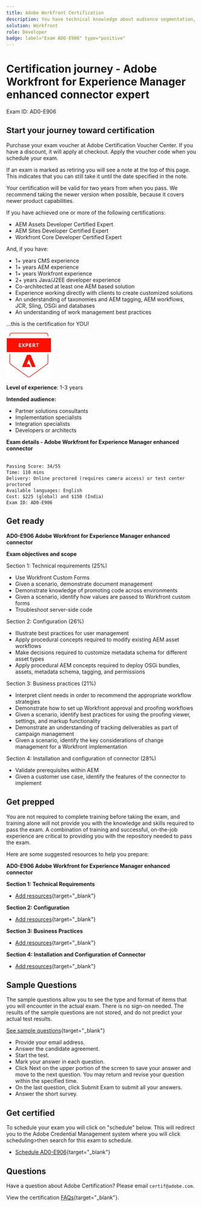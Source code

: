 ```yaml
---
title: Adobe Workfront Certification
description: You have technical knowledge about audience segmentation, destination exports, and activation on real time basis for unified profiles that adhere to data and privacy regulations, customer data platforms (CDP) and knowledge of Adobe Experience Platform.
solution: Workfront
role: Developer
badge: label="Exam ADO-E906" type="positive"
---
```

# Certification journey - Adobe Workfront for Experience Manager enhanced connector expert

Exam ID: AD0-E906
    
## Start your journey toward certification

Purchase your exam voucher at Adobe Certification Voucher Center. If you have a discount, it will apply at checkout. Apply the voucher code when you schedule your exam.

If an exam is marked as retiring you will see a note at the top of this page. This indicates that you can still take it until the date specified in the note. 

Your certification will be valid for two years from when you pass. We recommend taking the newer version when possible, because it covers newer product capabilities.

If you have achieved one or more of the following certifications: 

* AEM Assets Developer Certified Expert
* AEM Sites Developer Certified Expert
* Workfront Core Developer Certified Expert

And, if you have:

* 1+ years CMS experience
* 1+ years AEM experience
* 1+ years Workfront experience
* 2+ years Java/J2EE developer experience
* Co-architected at least one AEM based solution
* Experience working directly with clients to create customized solutions
* An understanding of taxonomies and AEM tagging, AEM workflows, JCR, Sling, OSGi and databases
* An understanding of work management best practices

...this is the certification for YOU!

![Certification Expert Badge](/help/certifications/assets/expert-badge-small.png)

**Level of experience**: 1-3 years

**Intended audience:** 

* Partner solutions consultants
* Implementation specialists
* Integration specialists
* Developers or architects

**Exam details - Adobe Workfront for Experience Manager enhanced connector**
  
```

Passing Score: 34/55
Time: 110 mins
Delivery: Online proctored (requires camera access) or test center proctored
Available languages: English
Cost: $225 (global) and $150 (India)
Exam ID: AD0-E906

```

## Get ready

**AD0-E906 Adobe Workfront for Experience Manager enhanced connector**

**Exam objectives and scope**

Section 1: Technical requirements (25%)

* Use Workfront Custom Forms
* Given a scenario, demonstrate document management
* Demonstrate knowledge of promoting code across environments
* Given a scenario, identify how values are passed to Workfront custom forms
* Troubleshoot server-side code

Section 2: Configuration (26%)

* Illustrate best practices for user management
* Apply procedural concepts required to modify existing AEM asset workflows
* Make decisions required to customize metadata schema for different asset types
* Apply procedural AEM concepts required to deploy OSGi bundles, assets, metadata schema, tagging, and permissions

Section 3: Business practices (21%)

* Interpret client needs in order to recommend the appropriate workflow strategies
* Demonstrate how to set up Workfront approval and proofing workflows
* Given a scenario, identify best practices for using the proofing viewer, settings, and markup functionality
* Demonstrate an understanding of tracking deliverables as part of campaign management
* Given a scenario, identify the key considerations of change management for a Workfront implementation

Section 4: Installation and configuration of connector (28%)

* Validate prerequisites within AEM
* Given a customer use case, identify the features of the connector to implement

## Get prepped

You are not required to complete training before taking the exam, and training alone will not provide you with the knowledge and skills required to pass the exam. A combination of training and successful, on-the-job experience are critical to providing you with the repository needed to pass the exam.

Here are some suggested resources to help you prepare:

**AD0-E906  Adobe Workfront for Experience Manager enhanced connector**

**Section 1: Technical Requirements**

* [Add resources](https://experienceleague.adobe.com/docs/experience-manager-64/deploying/configuring/configuring.html?lang=en){target="_blank"} 

**Section 2: Configuration**

* [Add resources](https://experienceleague.adobe.com/docs/experience-manager-64/deploying/configuring/configuring.html?lang=en){target="_blank"} 

**Section 3: Business Practices**

* [Add resources](https://experienceleague.adobe.com/docs/experience-manager-64/deploying/configuring/configuring.html?lang=en){target="_blank"} 

**Section 4: Installation and Configuration of Connector** 

* [Add resources](https://experienceleague.adobe.com/docs/experience-manager-64/deploying/configuring/configuring.html?lang=en){target="_blank"} 

## Sample Questions

The sample questions allow you to see the type and format of items that you will encounter in the actual exam. There is no sign-on needed. The results of the sample questions are not stored, and do not predict your actual test results.

[See sample questions](https://scorpion.caveon.com/launchpad/ad3-e906-adobe-workfront-for-experience-manager-enhanced-connector-certified-expert-sample-questions){target="_blank"}

* Provide your email address.
* Answer the candidate agreement.
* Start the test.
* Mark your answer in each question.
* Click Next on the upper portion of the screen to save your answer and move to the next question. You may return and revise your question within the specified time.
* On the last question, click Submit Exam to submit all your answers.
* Answer the short survey.

## Get certified

To schedule your exam you will click on "schedule" below. This will redirect you to the Adobe Credential Management system where you will click scheduling>then search for this exam to schedule.

* [Schedule AD0-E906](https://learning.adobe.com/api.certify.json){target="_blank"}

## Questions

Have a question about Adobe Certification? Please email `certif@adobe.com`.

View the certification [FAQs](https://solutionpartners.adobe.com/solution-partners/training_and_certification/certification/certification_faq.html#){target="_blank"}.
